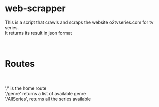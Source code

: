 # web-scrapper <br>
This is a script that crawls and scraps the website o2tvseries.com for tv series.<br>
It returns its result in json format<br><br><br>

# Routes<br><br>

'/' is the home route<br>
'/genre' returns a list of available genre<br>
'/AllSeries', returns all the series available<br>
